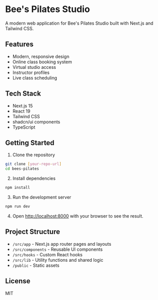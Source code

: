 # Bee's Pilates Studio

A modern web application for Bee's Pilates Studio built with Next.js and Tailwind CSS.

## Features

- Modern, responsive design
- Online class booking system
- Virtual studio access
- Instructor profiles
- Live class scheduling

## Tech Stack

- Next.js 15
- React 19
- Tailwind CSS
- shadcn/ui components
- TypeScript

## Getting Started

1. Clone the repository
```bash
git clone [your-repo-url]
cd bees-pilates
```

2. Install dependencies
```bash
npm install
```

3. Run the development server
```bash
npm run dev
```

4. Open [http://localhost:8000](http://localhost:8000) with your browser to see the result.

## Project Structure

- `/src/app` - Next.js app router pages and layouts
- `/src/components` - Reusable UI components
- `/src/hooks` - Custom React hooks
- `/src/lib` - Utility functions and shared logic
- `/public` - Static assets

## License

MIT

